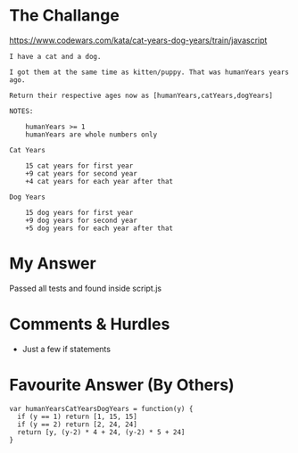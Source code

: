 # The Challange

https://www.codewars.com/kata/cat-years-dog-years/train/javascript
```
I have a cat and a dog.

I got them at the same time as kitten/puppy. That was humanYears years ago.

Return their respective ages now as [humanYears,catYears,dogYears]

NOTES:

    humanYears >= 1
    humanYears are whole numbers only

Cat Years

    15 cat years for first year
    +9 cat years for second year
    +4 cat years for each year after that

Dog Years

    15 dog years for first year
    +9 dog years for second year
    +5 dog years for each year after that
```

# My Answer

Passed all tests and found inside script.js

# Comments & Hurdles

* Just a few if statements

# Favourite Answer (By Others)
```
var humanYearsCatYearsDogYears = function(y) {
  if (y == 1) return [1, 15, 15]
  if (y == 2) return [2, 24, 24]
  return [y, (y-2) * 4 + 24, (y-2) * 5 + 24]
}
```